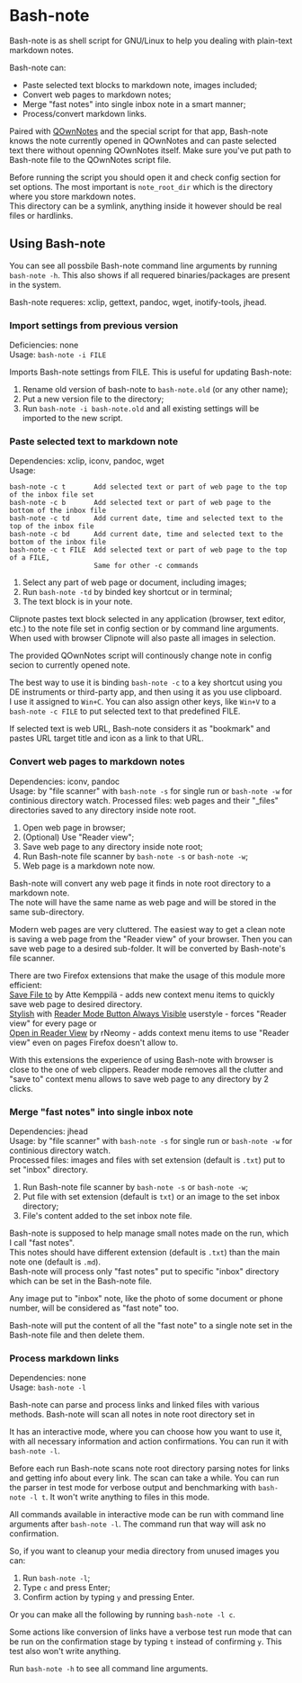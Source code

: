 # Bash-note

Bash-note is as shell script for GNU/Linux to help you dealing with plain-text markdown notes.

Bash-note can:
- Paste selected text blocks to markdown note, images included;
- Convert web pages to markdown notes;
- Merge "fast notes" into single inbox note in a smart manner;
- Process/convert markdown links.

Paired with [QOwnNotes](https://github.com/pbek/QOwnNotes) and the special script for that app, Bash-note knows the note currently opened in QOwnNotes and can paste selected text there without openning QOwnNotes itself. Make sure you've put path to Bash-note file to the QOwnNotes script file.

Before running the script you should open it and check config section for set options. The most important is `note_root_dir` which is the directory where you store markdown notes.  
This directory can be a symlink, anything inside it however should be real files or hardlinks.

## Using Bash-note

You can see all possbile Bash-note command line arguments by running `bash-note -h`. 
This also shows if all requered binaries/packages are present in the system. 

Bash-note requeres: xclip, gettext, pandoc, wget, inotify-tools, jhead.

### Import settings from previous version
Deficiencies: none  
Usage: `bash-note -i FILE` 

Imports Bash-note settings from FILE. This is useful for updating Bash-note:  
1) Rename old version of bash-note to `bash-note.old` (or any other name);  
2) Put a new version file to the directory;  
3) Run `bash-note -i bash-note.old` and all existing settings will be imported to the new script.

### Paste selected text to markdown note
Dependencies: xclip, iconv, pandoc, wget  
Usage: 
```
bash-note -c t       Add selected text or part of web page to the top of the inbox file set
bash-note -c b       Add selected text or part of web page to the bottom of the inbox file
bash-note -c td      Add current date, time and selected text to the top of the inbox file
bash-note -c bd      Add current date, time and selected text to the bottom of the inbox file
bash-note -c t FILE  Add selected text or part of web page to the top of a FILE, 
                     Same for other -c commands
``` 

1) Select any part of web page or document, including images;  
2) Run `bash-note -td` by binded key shortcut or in terminal;  
3) The text block is in your note. 

Clipnote pastes text block selected in any application (browser, text editor, etc.) to the note file set in config section or by command line arguments. When used with browser Clipnote will also paste all images in selection.

The provided QOwnNotes script will continously change note in config secion to currently opened note.

The best way to use it is binding `bash-note -c` to a key shortcut using you DE instruments or third-party app, and then using it as you use clipboard.  
I use it assigned to `Win+C`. You can also assign other keys, like `Win+V` to a `bash-note -c FILE` to put selected text to that predefined FILE.

If selected text is web URL, Bash-note considers it as "bookmark" and pastes URL target title and icon as a link to that URL.

### Convert web pages to markdown notes
Dependencies: iconv, pandoc  
Usage: by "file scanner" with `bash-note -s` for single run or `bash-note -w` for continious directory watch.
Processed files: web pages and their "_files" directories saved to any directory inside note root.

1) Open web page in browser;  
2) (Optional) Use "Reader view";  
3) Save web page to any directory inside note root; 
4) Run Bash-note file scanner by `bash-note -s` or `bash-note -w`;
5) Web page is a markdown note now.

Bash-note will convert any web page it finds in note root directory to a markdown note.  
The note will have the same name as web page and will be stored in the same sub-directory.  

Modern web pages are very cluttered. The easiest way to get a clean note is saving a web page from the "Reader view" of your browser. Then you can save web page to a desired sub-folder. It will be converted by Bash-note's file scanner.

There are two Firefox extensions that make the usage of this module more efficient:  
[Save File to](https://addons.mozilla.org/en/firefox/addon/save-file-to/) by Atte Kemppilä - adds new context menu items to quickly save web page to desired directory.  
[Stylish](https://addons.mozilla.org/en/firefox/addon/stylish/?src=search) with [Reader Mode Button Always Visible](https://userstyles.org/styles/123290/reader-mode-button-always-visible) userstyle - forces "Reader view" for every page or  
[Open in Reader View](https://addons.mozilla.org/en/firefox/addon/reader-view/) by rNeomy - adds context menu items to use "Reader view" even on pages Firefox doesn't allow to. 

With this extensions the experience of using Bash-note with browser is close to the one of web clippers. Reader mode removes all the clutter and "save to" context menu allows to save web page to any directory by 2 clicks.

### Merge "fast notes" into single inbox note
Dependencies: jhead  
Usage: by "file scanner" with `bash-note -s` for single run or `bash-note -w` for continious directory watch.  
Processed files: images and files with set extension (default is `.txt`) put to set "inbox" directory.

1) Run Bash-note file scanner by `bash-note -s` or `bash-note -w`;
2) Put file with set extension (default is `txt`) or an image to the set inbox directory;  
3) File's content added to the set inbox note file.

Bash-note is supposed to help manage small notes made on the run, which I call "fast notes".  
This notes should have different extension (default is `.txt`) than the main note one (default is `.md`).  
Bash-note will process only "fast notes" put to specific "inbox" directory which can be set in the Bash-note file.

Any image put to "inbox" note, like the photo of some document or phone number, will be considered as "fast note" too. 

Bash-note will put the content of all the "fast note" to a single note set in the Bash-note file and then delete them.

### Process markdown links
Dependencies: none  
Usage: `bash-note -l`

Bash-note can parse and process links and linked files with various methods. Bash-note will scan all notes in note root directory set in 

It has an interactive mode, where you can choose how you want to use it, with all necessary information and action confirmations. You can run it with `bash-note -l`. 

Before each run Bash-note scans note root directory parsing notes for links and getting info about every link. The scan can take a while. You can run the parser in test mode for verbose output and benchmarking with `bash-note -l t`. It won't write anything to files in this mode.

All commands available in interactive mode can be run with command line arguments after `bash-note -l`. The command run that way will ask no confirmation.

So, if you want to cleanup your media directory from unused images you can:  
1) Run `bash-note -l`;  
2) Type `c` and press Enter;  
3) Confirm action by typing `y` and pressing Enter.

Or you can make all the following by running `bash-note -l c`.

Some actions like conversion of links have a verbose test run mode that can be run on the confirmation stage by typing `t` instead of confirming `y`. This test also won't write anything.

Run `bash-note -h` to see all command line arguments.
